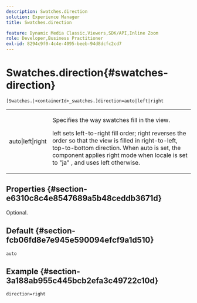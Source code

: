 ```yaml
---
description: Swatches.direction
solution: Experience Manager
title: Swatches.direction

feature: Dynamic Media Classic,Viewers,SDK/API,Inline Zoom
role: Developer,Business Practitioner
exl-id: 8294c9f0-4c4e-4095-beeb-94d8dcfc2cd7
---
```

# Swatches.direction{#swatches-direction}

 `[Swatches.|<containerId>_swatches.]direction=auto|left|right`

<table id="table_8DA8AC17A6FB4EC09DC9384B812D841C"> 
 <tbody> 
  <tr> 
   <td colname="col1"> <p> <span class="codeph"> auto|left|right </span> </p> </td> 
   <td colname="col2"> <p> Specifies the way swatches fill in the view. </p> <p> <span class="codeph"> left </span> sets left-to-right fill order; <span class="codeph"> right </span> reverses the order so that the view is filled in right-to-left, top-to-bottom direction. When <span class="codeph"> auto </span> is set, the component applies right mode when locale is set to <span class="codeph"> "ja" </span>, and uses left otherwise. </p> </td> 
  </tr> 
 </tbody> 
</table>

## Properties {#section-e6310c8c4e8547689a5b48ceddb3671d}

Optional.

## Default {#section-fcb06fd8e7e945e590094efcf9a1d510}

`auto`

## Example {#section-3a188ab955c445bcb2efa3c49722c10d}

`direction=right`
